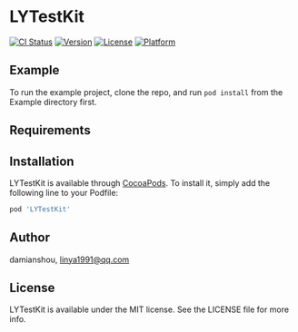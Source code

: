 # LYTestKit

[![CI Status](https://img.shields.io/travis/damianshou/LYTestKit.svg?style=flat)](https://travis-ci.org/damianshou/LYTestKit)
[![Version](https://img.shields.io/cocoapods/v/LYTestKit.svg?style=flat)](https://cocoapods.org/pods/LYTestKit)
[![License](https://img.shields.io/cocoapods/l/LYTestKit.svg?style=flat)](https://cocoapods.org/pods/LYTestKit)
[![Platform](https://img.shields.io/cocoapods/p/LYTestKit.svg?style=flat)](https://cocoapods.org/pods/LYTestKit)

## Example

To run the example project, clone the repo, and run `pod install` from the Example directory first.

## Requirements

## Installation

LYTestKit is available through [CocoaPods](https://cocoapods.org). To install
it, simply add the following line to your Podfile:

```ruby
pod 'LYTestKit'
```

## Author

damianshou, linya1991@qq.com

## License

LYTestKit is available under the MIT license. See the LICENSE file for more info.

